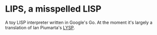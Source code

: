 LIPS, a misspelled LISP
=======================

A toy LISP interpreter written in Google's Go. At the moment it's largely a translation of Ian Piumarta's [LYSP](http://www.piumarta.com/software/lysp/).